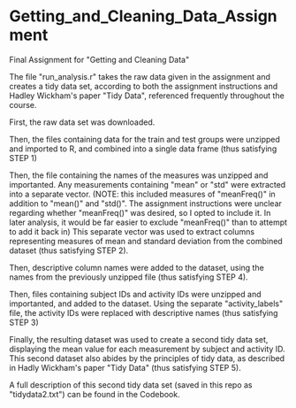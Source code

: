 # Getting_and_Cleaning_Data_Assignment
Final Assignment for "Getting and Cleaning Data"

The file "run_analysis.r" takes the raw data given in the assignment and creates a tidy data set, according to both the assignment instructions and Hadley Wickham's paper "Tidy Data", referenced frequently throughout the course.

First, the raw data set was downloaded.

Then, the files containing data for the train and test groups were unzipped and imported to R, and combined into a single data frame (thus satisfying STEP 1)

Then, the file containing the names of the measures was unzipped and importanted. Any measurements containing "mean" or "std" were extracted into a separate vector. 
  (NOTE: this included measures of "meanFreq()" in addition to "mean()" and "std()". The assignment instructions    were unclear regarding whether "meanFreq()" was desired, so I opted to include it. In later analysis, it would be far easier to exclude "meanFreq()" than to attempt to add it back in) 
This separate vector was used to extract columns representing measures of mean and standard deviation from the combined dataset (thus satisfying STEP 2).

Then, descriptive column names were added to the dataset, using the names from the previously unzipped file (thus satisfying STEP 4).

Then, files containing subject IDs and activity IDs were unzipped and importanted, and added to the dataset. Using the separate "activity_labels" file, the activity IDs were replaced with descriptive names (thus satisfying STEP 3)

Finally, the resulting dataset was used to create a second tidy data set, displaying the mean value for each measurement by subject and activity ID. This second dataset also abides by the principles of tidy data, as described in Hadly Wickham's paper "Tidy Data" (thus satisfying STEP 5).

A full description of this second tidy data set (saved in this repo as "tidydata2.txt") can be found in the Codebook.
